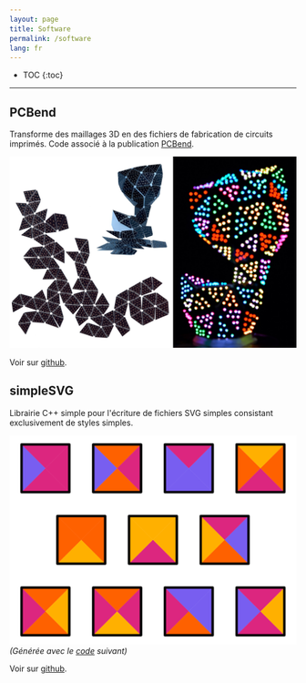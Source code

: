 ```yaml
---
layout: page
title: Software
permalink: /software
lang: fr
---
```


* TOC
{:toc}
---

## PCBend
Transforme des maillages 3D en des fichiers de fabrication de circuits imprimés. Code associé à la publication [PCBend](/publications/2023Freire).

![PCBend representative image](/assets/publications/2023Freire/reprimg.jpg)

Voir sur [github](https://github.com/mfremer/pcbend).

## simpleSVG
Librairie C++ simple pour l'écriture de fichiers SVG simples consistant exclusivement de styles simples.

![Wang tiles](/assets/software/simpleSVG/wang_tiles.svg)
_(Générée avec le [code](https://github.com/mfremer/simpleSVG/blob/main/examples/wang_tiles/main.cpp) suivant)_

Voir sur [github](https://github.com/mfremer/simpleSVG).
